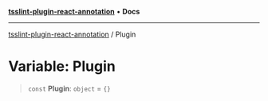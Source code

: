 [**tsslint-plugin-react-annotation**](../README.md) • **Docs**

***

[tsslint-plugin-react-annotation](../README.md) / Plugin

# Variable: Plugin

> `const` **Plugin**: `object` = `{}`
